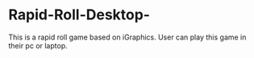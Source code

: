 # Rapid-Roll-Desktop-
This is a rapid roll game based on iGraphics. User can play this game in their pc or laptop.
